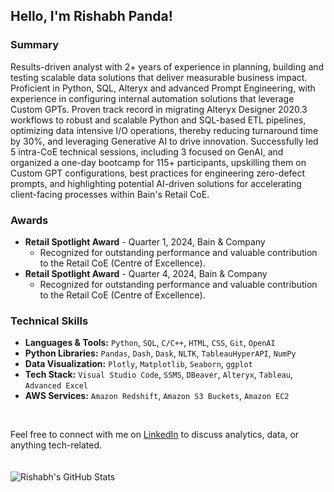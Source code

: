 ## Hello, I'm Rishabh Panda!

### Summary

Results-driven analyst with 2+ years of experience in planning, building and testing scalable data solutions that deliver measurable business impact. Proficient in Python, SQL, Alteryx and advanced Prompt Engineering, with experience in configuring internal automation solutions that leverage Custom GPTs. Proven track record in migrating Alteryx Designer 2020.3 workflows to robust and scalable Python and SQL-based ETL pipelines, optimizing data intensive I/O operations, thereby reducing turnaround time by 30%, and leveraging Generative AI to drive innovation. Successfully led 5 intra-CoE technical sessions, including 3 focused on GenAI, and organized a one-day bootcamp for 115+ participants, upskilling them on Custom GPT configurations, best practices for engineering zero-defect prompts, and highlighting potential AI-driven solutions for accelerating client-facing processes within Bain's Retail CoE.

### Awards

- **Retail Spotlight Award** - Quarter 1, 2024, Bain & Company
  - Recognized for outstanding performance and valuable contribution to the Retail CoE (Centre of Excellence).
- **Retail Spotlight Award** - Quarter 4, 2024, Bain & Company
  - Recognized for outstanding performance and valuable contribution to the Retail CoE (Centre of Excellence).

### Technical Skills

- **Languages & Tools:** ```Python```, ```SQL```, ```C/C++```, ```HTML```, ```CSS```, ```Git```, ```OpenAI```
- **Python Libraries:** ```Pandas```, ```Dash```, ```Dask```, ```NLTK```, ```TableauHyperAPI```, ```NumPy```
- **Data Visualization:** ```Plotly```, ```Matplotlib```, ```Seaborn```, ```ggplot```
- **Tech Stack:** ```Visual Studio Code```, ```SSMS```, ```DBeaver```, ```Alteryx```, ```Tableau```, ```Advanced Excel```
- **AWS Services:** ```Amazon Redshift```, ```Amazon S3 Buckets```, ```Amazon EC2```
</br>

Feel free to connect with me on [LinkedIn](https://www.linkedin.com/in/rishabhpanda) to discuss analytics, data, or anything tech-related.
</br>
</br>
</br>
![Rishabh's GitHub Stats](https://github-readme-stats.vercel.app/api?username=rishabh-panda&theme=onedark&show_icons=true&count_private=true)
